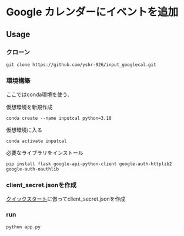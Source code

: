 # Google カレンダーにイベントを追加

## Usage

### クローン

```shel
git clone https://github.com/yshr-926/input_googlecal.git
```
### 環境構築
ここではconda環境を使う．

仮想環境を新規作成
```
conda create --name inputcal python=3.10
```

仮想環境に入る
```
conda activate inputcal
```

必要なライブラリをインストール
```
pip install flask google-api-python-client google-auth-httplib2 google-auth-oauthlib
```

### client_secret.jsonを作成
[クイックスタート](https://developers.google.com/calendar/api/quickstart/python?hl=ja#)に倣ってclient_secret.jsonを作成

### run

```shel
python app.py
```